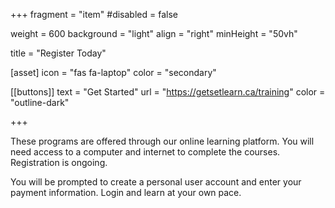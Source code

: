 +++
fragment = "item"
#disabled = false

weight = 600
background = "light"
align = "right"
minHeight = "50vh"

title = "Register Today"


[asset]
  icon = "fas fa-laptop"
  color = "secondary"
  
[[buttons]]
  text = "Get Started"
  url = "https://getsetlearn.ca/training"
  color = "outline-dark"

+++

These programs are offered through our online learning platform. You will need access to a computer and internet to complete the courses. Registration is ongoing. 

You will be prompted to create a personal user account and enter your payment information. Login and learn at your own pace.
  




